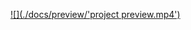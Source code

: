[![](./docs/preview/'project preview.mp4')](https://github.com/Islam-Tarek/Master-Chef/blob/master/docs/preview/project%20preview.mp4)
